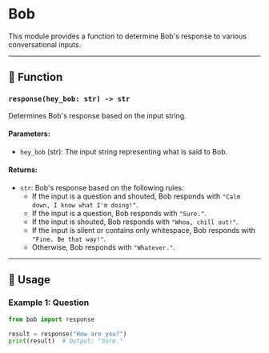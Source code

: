 # Bob

This module provides a function to determine Bob's response to various conversational inputs.

---

## 📝 Function

### `response(hey_bob: str) -> str`
Determines Bob's response based on the input string.

#### Parameters:
- `hey_bob` (str): The input string representing what is said to Bob.

#### Returns:
- `str`: Bob's response based on the following rules:
  - If the input is a question and shouted, Bob responds with `"Calm down, I know what I'm doing!"`.
  - If the input is a question, Bob responds with `"Sure."`.
  - If the input is shouted, Bob responds with `"Whoa, chill out!"`.
  - If the input is silent or contains only whitespace, Bob responds with `"Fine. Be that way!"`.
  - Otherwise, Bob responds with `"Whatever."`.

---

## 🚀 Usage

### Example 1: Question
```python
from bob import response

result = response("How are you?")
print(result)  # Output: "Sure."